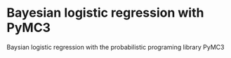# Bayesian logistic regression with PyMC3
 Baysian logistic regression with the probabilistic programing library PyMC3
